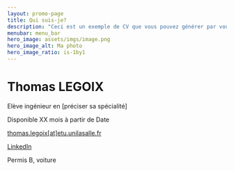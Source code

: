 ```yaml
---
layout: promo-page
title: Qui suis-je?
description: "Ceci est un exemple de CV que vous pouvez générer par vous-même"
menubar: menu_bar
hero_image: assets/imgs/image.png
hero_image_alt: Ma photo
hero_image_ratio: is-1by1
---
```


# Thomas LEGOIX
Elève ingénieur en [préciser sa spécialité]


Disponible XX mois à partir de Date

[thomas.legoix[at]etu.unilasalle.fr](mailto:Prenom.Nom@xxx.com)

[LinkedIn](https://www.linkedin.com/in/Prenom.Nom)

Permis B, voiture

